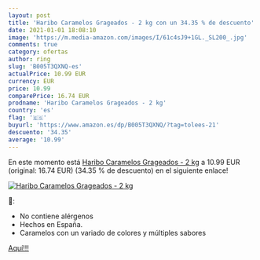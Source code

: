 ```yaml
---
layout: post
title: 'Haribo Caramelos Grageados - 2 kg con un 34.35 % de descuento'
date: 2021-01-01 18:08:10
image: 'https://m.media-amazon.com/images/I/61c4sJ9+1GL._SL200_.jpg'
comments: true
category: ofertas
author: ring
slug: 'B005T3QXNQ-es'
actualPrice: 10.99 EUR
currency: EUR
price: 10.99
comparePrice: 16.74 EUR
prodname: 'Haribo Caramelos Grageados - 2 kg'
country: 'es'
flag: '🇪🇸'
buyurl: 'https://www.amazon.es/dp/B005T3QXNQ/?tag=tolees-21'
descuento: '34.35'
average: '10.99'
---
```


En este momento está [Haribo Caramelos Grageados - 2 kg](https://www.amazon.es/dp/B005T3QXNQ/?tag=tolees-21) a 10.99 EUR (original: 16.74 EUR) (34.35 %  de descuento) en el siguiente enlace!

[![Haribo Caramelos Grageados - 2 kg](https://m.media-amazon.com/images/I/61c4sJ9+1GL._SL200_.jpg)](https://www.amazon.es/dp/B005T3QXNQ/?tag=tolees-21)

🔎:

- No contiene alérgenos
- Hechos en España.
- Caramelos con un variado de colores y múltiples sabores

[Aquí!!!](https://www.amazon.es/dp/B005T3QXNQ/?tag=tolees-21)
